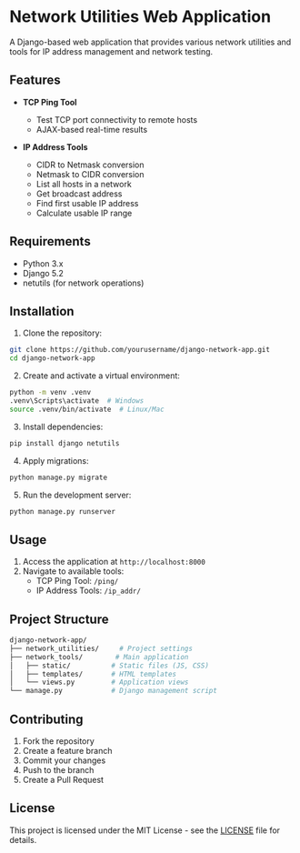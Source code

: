 # Network Utilities Web Application

A Django-based web application that provides various network utilities and tools for IP address management and network testing.

## Features

- **TCP Ping Tool**
  - Test TCP port connectivity to remote hosts
  - AJAX-based real-time results

- **IP Address Tools**
  - CIDR to Netmask conversion
  - Netmask to CIDR conversion
  - List all hosts in a network
  - Get broadcast address
  - Find first usable IP address
  - Calculate usable IP range

## Requirements

- Python 3.x
- Django 5.2
- netutils (for network operations)

## Installation

1. Clone the repository:

```bash
git clone https://github.com/yourusername/django-network-app.git
cd django-network-app
```

2. Create and activate a virtual environment:

```bash
python -m venv .venv
.venv\Scripts\activate  # Windows
source .venv/bin/activate  # Linux/Mac
```

3. Install dependencies:

```bash
pip install django netutils
```

4. Apply migrations:

```bash
python manage.py migrate
```

5. Run the development server:

```bash
python manage.py runserver
```

## Usage

1. Access the application at `http://localhost:8000`
2. Navigate to available tools:
   - TCP Ping Tool: `/ping/`
   - IP Address Tools: `/ip_addr/`

## Project Structure

```bash
django-network-app/
├── network_utilities/     # Project settings
├── network_tools/        # Main application
│   ├── static/          # Static files (JS, CSS)
│   ├── templates/       # HTML templates
│   └── views.py         # Application views
└── manage.py            # Django management script
```

## Contributing

1. Fork the repository
2. Create a feature branch
3. Commit your changes
4. Push to the branch
5. Create a Pull Request

## License

This project is licensed under the MIT License - see the [LICENSE](LICENSE) file for details.
